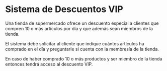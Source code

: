# Sistema de Descuentos VIP

Una tienda de supermercado ofrece un descuento especial a clientes que compren 10 o más artículos por día y que además sean miembros de la tienda.

El sistema debe solicitar al cliente que indique cuántos artículos ha comprado en el día y preguntarle si cuenta con la membresía de la tienda.

En caso de haber comprado 10 o más productos y ser miembro de la tienda entonces tendrá acceso al descuento VIP.